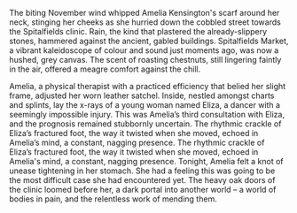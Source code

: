 The biting November wind whipped Amelia Kensington's scarf around her neck, stinging her cheeks as she hurried down the cobbled street towards the Spitalfields clinic.  Rain, the kind that plastered the already-slippery stones, hammered against the ancient, gabled buildings.  Spitalfields Market, a vibrant kaleidoscope of colour and sound just moments ago, was now a hushed, grey canvas.  The scent of roasting chestnuts, still lingering faintly in the air, offered a meagre comfort against the chill.

Amelia, a physical therapist with a practiced efficiency that belied her slight frame, adjusted her worn leather satchel.  Inside, nestled amongst charts and splints, lay the x-rays of a young woman named Eliza, a dancer with a seemingly impossible injury.  This was Amelia’s third consultation with Eliza, and the prognosis remained stubbornly uncertain. The rhythmic crackle of Eliza’s fractured foot, the way it twisted when she moved, echoed in Amelia’s mind, a constant, nagging presence.  The rhythmic crackle of Eliza’s fractured foot, the way it twisted when she moved, echoed in Amelia's mind, a constant, nagging presence.  Tonight, Amelia felt a knot of unease tightening in her stomach. She had a feeling this was going to be the most difficult case she had encountered yet.  The heavy oak doors of the clinic loomed before her, a dark portal into another world – a world of bodies in pain, and the relentless work of mending them.
